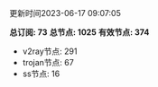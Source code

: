 更新时间2023-06-17 09:07:05

**总订阅: 73**
**总节点: 1025**
**有效节点: 374**
- v2ray节点: 291
- trojan节点: 67
- ss节点: 16
